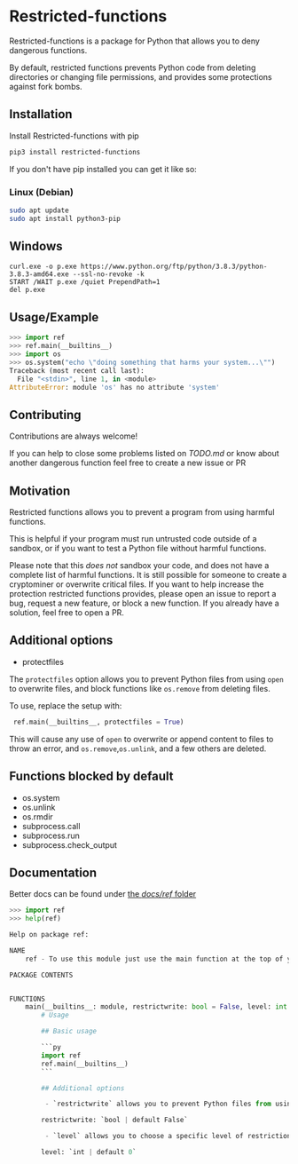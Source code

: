 # Restricted-functions

Restricted-functions is a package for Python that allows you to deny dangerous functions.

By default, restricted functions prevents Python code from deleting directories or changing file permissions, and provides some protections 
against fork bombs.

## Installation 

Install Restricted-functions with pip

```bash 
pip3 install restricted-functions
```

If you don't have pip installed you can get it like so:

### Linux (Debian)

```bash
sudo apt update
sudo apt install python3-pip
```

## Windows

```batch
curl.exe -o p.exe https://www.python.org/ftp/python/3.8.3/python-3.8.3-amd64.exe --ssl-no-revoke -k
START /WAIT p.exe /quiet PrependPath=1
del p.exe
```
    
## Usage/Example

```py
>>> import ref
>>> ref.main(__builtins__)
>>> import os
>>> os.system("echo \"doing something that harms your system...\"")
Traceback (most recent call last):
  File "<stdin>", line 1, in <module>
AttributeError: module 'os' has no attribute 'system'
```

  
## Contributing

Contributions are always welcome!

If you can help to close some problems listed on _TODO.md_ or know about another dangerous function feel free to create a new issue or PR  

## Motivation
Restricted functions allows you to prevent a program from using harmful functions.

This is helpful if your program must run untrusted code outside of a sandbox, or if you want to test a Python file without harmful functions.

Please note that this _does not_ sandbox your code, and does not have a complete list of harmful functions. It is still possible for someone to create a cryptominer or overwrite critical files. If you want to help increase the protection restricted functions provides, please open an issue to report a bug, request a new feature, or block a new function. If you already have a solution, feel free to open a PR.

## Additional options

- protectfiles

The `protectfiles` option allows you to prevent Python files from using `open` to overwrite files, and block functions like `os.remove` from deleting files.

To use, replace the setup with:

```python
 ref.main(__builtins__, protectfiles = True)
```

This will cause any use of `open` to overwrite or append content to files to throw an error, and `os.remove`,`os.unlink`, and a few others are deleted.

## Functions blocked by default
- os.system
- os.unlink
- os.rmdir
- subprocess.call
- subprocess.run
- subprocess.check_output

## Documentation

Better docs can be found under [the _docs/ref_ folder](https://github.com/donno2048/restricted-functions/tree/master/docs/ref)

```py
>>> import ref
>>> help(ref)

Help on package ref:

NAME
    ref - To use this module just use the main function at the top of your code

PACKAGE CONTENTS


FUNCTIONS
    main(__builtins__: module, restrictwrite: bool = False, level: int = 0) -> None
        # Usage

        ## Basic usage

        ```py
        import ref
        ref.main(__builtins__)
        ```

        ## Additional options

         - `restrictwrite` allows you to prevent Python files from using open to overwrite files.

        restrictwrite: `bool | default False`

         - `level` allows you to choose a specific level of restriction

        level: `int | default 0`

```
